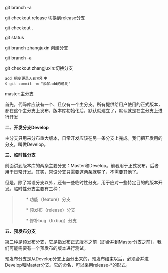 git branch -a

git checkout release   切换到release分支

git checkout .

git status

git branch zhangjuxin   创建分支

git branch -a

git checkout zhangjuxin:切换分支

```
add 把变更录入到索引中
$ git commit -m "添加add的说明"

```

master:主分支

首先，代码库应该有一个、且仅有一个主分支。所有提供给用户使用的正式版本，都在这个主分支上发布，版本库初始化后，默认就建立了，默认就是在主分支上进行开发

**二、开发分支Develop**

主分支只用来分布重大版本，日常开发应该在另一条分支上完成。我们把开发用的分支，叫做Develop。

**三、临时性分支**

前面讲到版本库的两条主要分支：Master和Develop。前者用于正式发布，后者用于日常开发。其实，常设分支只需要这两条就够了，不需要其他了。

但是，除了常设分支以外，还有一些临时性分支，用于应对一些特定目的的版本开发。临时性分支主要有三种：

> 　　* 功能（feature）分支
>
> 　　* 预发布（release）分支
>
> 　　* 修补bug（fixbug）分支

**五、预发布分支**

第二种是预发布分支，它是指发布正式版本之前（即合并到Master分支之前），我们可能需要有一个预发布的版本进行测试。

预发布分支是从Develop分支上面分出来的，预发布结束以后，必须合并进Develop和Master分支。它的命名，可以采用release-*的形式。





